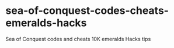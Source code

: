 # sea-of-conquest-codes-cheats-emeralds-hacks
Sea of Conquest codes and cheats 10K emeralds Hacks tips

